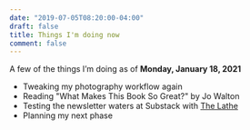```yaml
---
date: "2019-07-05T08:20:00-04:00"
draft: false
title: Things I'm doing now
comment: false
---
```


A few of the things I’m doing as of  **Monday, January 18, 2021**

- Tweaking my photography workflow again
- Reading "What Makes This Book So Great?" by Jo Walton
- Testing the newsletter waters at Substack with [The Lathe](https://thelathe.substack.com)
- Planning my next phase
